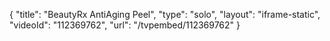 {
    "title": "BeautyRx AntiAging Peel",
    "type": "solo",
    "layout": "iframe-static",
    "videoId": "112369762",
    "url": "\/tvpembed\/112369762"
}